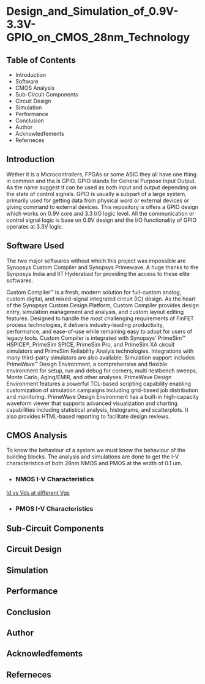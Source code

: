 # Design_and_Simulation_of_0.9V-3.3V-GPIO_on_CMOS_28nm_Technology

## Table of Contents
  * Introduction
  * Software
  * CMOS Analysis
  * Sub-Circuit Components
  * Circuit Design
  * Simulation
  * Performance
  * Conclusion
  * Author
  * Acknowledfements
  * Referneces

## Introduction
Wether it is a Microcontrollers, FPGAs or some ASIC they all have one thing in common and tha is GPIO. GPIO stands for General Purpose Input Output. As the name suggest it can be used as both input and output depending on the state of control signals. GPIO is usually a subpart of a large system, primarily used for getting data from physical word or external devices or giving command to external devices. This repository is offers a GPIO design which works on 0.9V core and 3.3 I/O logic level. All the communication or control signal logic is base on 0.9V design and the I/O functionality of GPIO operates at 3.3V logic.

## Software Used
The two major softwares without which this project was impossible are Synopsys Custom Compiler and Synopsys Primewave. A huge thanks to the Synposys India and IIT Hyderabad for providing the access to these elite softwares.

Custom Compiler™ is a fresh, modern solution for full-custom analog, custom digital, and mixed-signal integrated circuit (IC) design. As the heart of the Synopsys Custom Design Platform, Custom Compiler provides design entry, simulation management and analysis, and custom layout editing features. Designed to handle the most challenging requirements of FinFET process technologies, it delivers industry-leading productivity, performance, and ease-of-use while remaining easy to adopt for users of legacy tools.
Custom Compiler is integrated with Synopsys’ PrimeSim™ HSPICE®, PrimeSim SPICE, PrimeSim Pro, and PrimeSim XA circuit simulators and PrimeSim Reliability Analyis technologies. Integrations with many third-party simulators are also available. Simulation support includes PrimeWave™ Design Environment, a comprehensive and flexible environment for setup, run and debug for corners, multi-testbench sweeps, Monte Carlo, Aging/EMIR, and other analyses. PrimeWave Design Environment features a powerful TCL-based scripting capability enabling customization of simulation campaigns including grid-based job distribution and monitoring. PrimeWave Design Environment has a built-in high-capacity waveform viewer that supports advanced visualization and charting capabilities including statistical analysis, histograms, and scatterplots. It also provides HTML-based reporting to facilitate design reviews.

## CMOS Analysis
To know the behaviour of a system we must know the behaviour of the building blocks. The analysis and simulations are done to get the I-V characteristics of both 28nm NMOS and PMOS at the width of 0.1 um. 

* ### NMOS I-V Characteristics
[Id vs Vds at different Vgs](https://github.com/kripanshukumar/Design_and_Simulation_of_0.9V-3.3V-GPIO_based_on_CMOS_28nm_Technology/blob/main/MOS_Characteristics/NMOS.png)
* ### PMOS I-V Characteristics
## Sub-Circuit Components
## Circuit Design
## Simulation
## Performance
## Conclusion
## Author
## Acknowledfements
## Referneces

